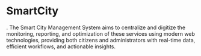 # SmartCity
. The Smart City Management System aims to centralize and digitize the monitoring, reporting, and optimization of these services using modern web technologies, providing both citizens and administrators with real-time data, efficient workflows, and actionable insights.

